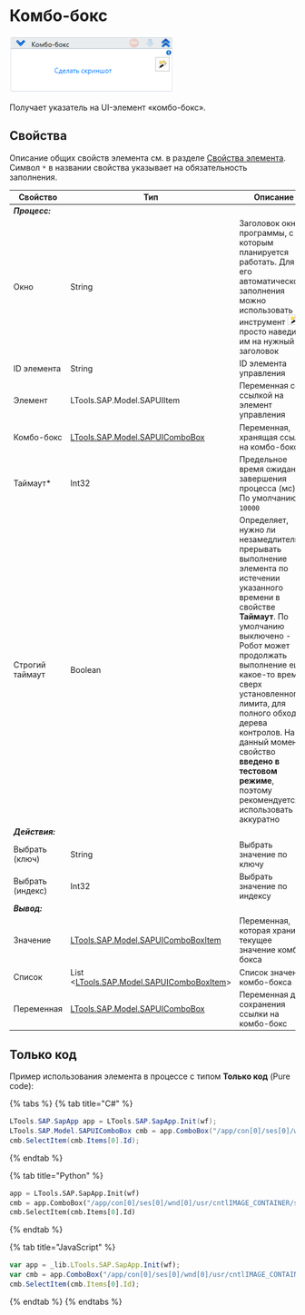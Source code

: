 # Комбо-бокс

![](../../../resources/activities/basic/sap/image-430.png)

Получает указатель на UI-элемент «комбо-бокс».

## Свойства
Описание общих свойств элемента см. в разделе [Свойства элемента](https://docs.primo-rpa.ru/primo-rpa/primo-studio/process/elements#svoistva-elementa).\
Символ `*` в названии свойства указывает на обязательность заполнения.

| Свойство         | Тип                                                                         | Описание                                           |
| ---------------- | --------------------------------------------------------------------------- | -------------------------------------------------- |
| ***Процесс:***  | | |
| Окно             | String                                                                      |Заголовок окна программы, с которым планируется работать. Для его автоматического заполнения можно использовать инструмент ![](../../../resources/activities/basic/sap/image-794.png) - просто наведите им на нужный заголовок |
| ID элемента      | String                                                                      | ID элемента управления                             |
| Элемент          | LTools.SAP.Model.SAPUIItem                                                  | Переменная со ссылкой на элемент управления        |
| Комбо-бокс       | [LTools.SAP.Model.SAPUIComboBox](datatypes/sapuicombobox.md)                | Переменная, хранящая ссылку на комбо-бокс          |
| Таймаут\*        | Int32                                                                       | Предельное время ожидания завершения процесса (мс). По умолчанию `10000` |
| Строгий таймаут  | Boolean                              | Определяет, нужно ли незамедлительно прерывать выполнение элемента по истечении указанного времени в свойстве **Таймаут**. По умолчанию выключено - Робот может продолжать выполнение еще какое-то время, сверх установленного лимита, для полного обхода дерева контролов. На данный момент свойство **введено в тестовом режиме**, поэтому рекомендуется использовать его аккуратно |
| ***Действия:***  | | |
| Выбрать (ключ)   | String                                                                      | Выбрать значение по ключу                          |
| Выбрать (индекс) | Int32                                                                       | Выбрать значение по индексу                        |
| ***Вывод:***     | | |
| Значение         | [LTools.SAP.Model.SAPUIComboBoxItem](datatypes/sapuicomboboxitem.md)        | Переменная, которая хранит текущее значение комбо-бокса |
| Список           | List <[LTools.SAP.Model.SAPUIComboBoxItem](datatypes/sapuicomboboxitem.md)> | Список значений комбо-бокса                        |
| Переменная       | [LTools.SAP.Model.SAPUIComboBox](datatypes/sapuicombobox.md)                | Переменная для сохранения ссылки на комбо-бокс     |

## Только код
Пример использования элемента в процессе с типом **Только код** (Pure code):

{% tabs %}
{% tab title="C#" %}
```csharp
LTools.SAP.SapApp app = LTools.SAP.SapApp.Init(wf);
LTools.SAP.Model.SAPUIComboBox cmb = app.ComboBox("/app/con[0]/ses[0]/wnd[0]/usr/cntlIMAGE_CONTAINER/shellcont/shell/shellcont[0]/shell");
cmb.SelectItem(cmb.Items[0].Id);
```
{% endtab %}

{% tab title="Python" %}
```python
app = LTools.SAP.SapApp.Init(wf)
cmb = app.ComboBox("/app/con[0]/ses[0]/wnd[0]/usr/cntlIMAGE_CONTAINER/shellcont/shell/shellcont[0]/shell")
cmb.SelectItem(cmb.Items[0].Id)
```
{% endtab %}

{% tab title="JavaScript" %}
```javascript
var app = _lib.LTools.SAP.SapApp.Init(wf);		
var cmb = app.ComboBox("/app/con[0]/ses[0]/wnd[0]/usr/cntlIMAGE_CONTAINER/shellcont/shell/shellcont[0]/shell");
cmb.SelectItem(cmb.Items[0].Id);
```
{% endtab %}
{% endtabs %}

